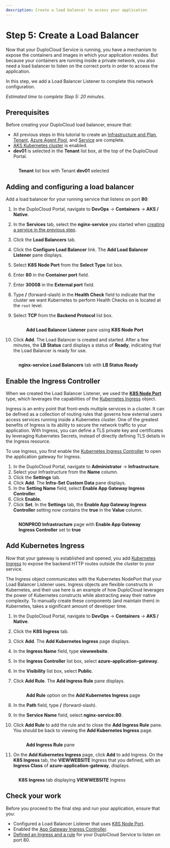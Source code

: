 ```yaml
---
description: Create a load balancer to access your application
---
```


# Step 5: Create a Load Balancer

Now that your DuploCloud Service is running, you have a mechanism to expose the containers and images in which your application resides. But because your containers are running inside a private network, you also need a load balancer to listen on the correct ports in order to access the application.

In this step, we add a Load Balancer Listener to complete this network configuration.

_Estimated time to complete Step 5: 20 minutes._

## Prerequisites

Before creating your DuploCloud load balancer, ensure that:

* All previous steps in this tutorial to create an [Infrastructure and Plan](step-1-infrastructure.md), [Tenant](step-2-tenant.md), [Azure Agent Pool](step-3-create-azure-agent-pool.md), and [Service](step-4-create-app-via-k8s.md) are complete.
* [AKS Kubernetes cluster](step-1-infrastructure.md#enabling-the-aks-kubernetes-cluster) is enabled.
* **dev01**  is selected in the **Tenant** list box, at the top of the DuploCloud Portal.

<figure><img src="../../.gitbook/assets/tenant_dev01 (1) (1) (1).png" alt=""><figcaption><p><strong>Tenant</strong> list box with Tenant <strong>dev01</strong> selected</p></figcaption></figure>

## Adding and configuring a load balancer

Add a load balancer for your running service that listens on port **80**:

1. In the DuploCloud Portal, navigate to **DevOps** -> **Containers** -> **AKS / Native**.
2. In the **Services** tab, select the **nginx-service** you started when [creating a service in the previous step](step-4-create-app-via-k8s.md).
3. Click the **Load Balancers** tab.
4. Click the **Configure Load Balancer** link. The **Add Load Balancer Listener** pane displays.
5. Select **K8S Node Port** from the **Select Type** list box.
6. Enter **80** in the **Container port** field.
7. Enter **30008** in the **External port** field.
8. Type **/** (forward-slash) in the **Health Check** field to indicate that the cluster we want Kubernetes to perform Health Checks on is located at the `root` level.
9.  Select **TCP** from the **Backend Protocol** list box.

    <figure><img src="../../.gitbook/assets/Azure_GS_LBL_1.png" alt=""><figcaption><p><strong>Add Load Balancer Listener</strong> pane using <strong>K8S Node Port</strong></p></figcaption></figure>
10. Click **Add**. The Load Balancer is created and started. After a few minutes, the **LB Status** card displays a status of **Ready**, indicating that the Load Balancer is ready for use.

<figure><img src="../../.gitbook/assets/Azure_GS_LBL_2.png" alt=""><figcaption><p><strong>nginx-service Load Balancers</strong> tab with <strong>LB Status Ready</strong></p></figcaption></figure>

## Enable the Ingress Controller

When we created the Load Balancer Listener, we used the [**K8S Node Port**](https://kubernetes.io/docs/concepts/services-networking/service/#type-nodeport) type, which leverages the capabilities of the [Kubernetes Ingress](https://kubernetes.io/docs/concepts/services-networking/ingress/) object.&#x20;

Ingress is an entry point that front-ends multiple services in a cluster. It can be defined as a collection of routing rules that governs how external users access services running inside a Kubernetes cluster. One of the greatest benefits of Ingress is its ability to secure the network traffic to your application. With Ingress, you can define a TLS private key and certificates by leveraging Kubernetes Secrets, instead of directly defining TLS details in the Ingress resource.

To use Ingress, you first enable the [Kubernetes Ingress Controller](https://kubernetes.io/docs/concepts/services-networking/ingress-controllers/) to open the application gateway for Ingress.

1. In the DuploCloud Portal, navigate to **Administrator** -> **Infrastructure**.
2. Select your Infrastructure from the **Name** column.
3. Click the **Settings** tab.
4. Click **Add**. The **Infra-Set Custom Data** pane displays.
5. In the **Setting Name** field, select **Enable App Gateway Ingress Controller**.&#x20;
6. Click **Enable.**
7. Click **Set**. In the **Settings** tab, the **Enable App Gateway Ingress Controller** setting now contains the **true** in the **Value** column.

<figure><img src="../../.gitbook/assets/Azure_GS_Infra_app_gateway.png" alt=""><figcaption><p><strong>NONPROD Infrastructure</strong> page with <strong>Enable App Gateway Ingress Controller</strong> set to <strong>true</strong></p></figcaption></figure>

## Add Kubernetes Ingress

Now that your gateway is established and opened, you add [Kubernetes Ingress](https://kubernetes.io/docs/concepts/services-networking/ingress/) to expose the backend HTTP routes outside the cluster to your service.&#x20;

The Ingress object communicates with the Kubernetes NodePort that your Load Balancer Listener uses. Ingress objects are flexible constructs in Kubernetes, and their use here is an example of how DuploCloud leverages the power of Kubernetes constructs while abstracting away their native complexity. To manually create these components (and maintain them) in Kubernetes, takes a significant amount of developer time.

1. In the DuploCloud Portal, navigate to **DevOps** -> **Containers** -> **AKS / Native**.
2. Click the **K8S Ingress** tab.
3. Click **Add**. The **Add Kubernetes Ingress** page displays.
4. In the **Ingress Name** field, type **viewwebsite**.
5. In the **Ingress Controller** list box, select **azure-application-gateway**.
6. In the **Visibility** list box, select **Public**.
7.  Click **Add Rule**. The **Add Ingress Rule** pane displays.

    <figure><img src="../../.gitbook/assets/Azure_GS_Ingressadd (1).png" alt=""><figcaption><p><strong>Add Rule</strong> option on the <strong>Add Kubernetes Ingress</strong> page</p></figcaption></figure>


8. In the **Path** field, type **/** (forward-slash).
9. In the **Service Name** field, select **nginx-service:80**.&#x20;
10. Click **Add Rule** to add the rule and to close the **Add Ingress Rule** pane. You should be back to viewing the **Add Kubernetes Ingress** page.

    <figure><img src="../../.gitbook/assets/Azure_GS_Ingressaddrule.png" alt=""><figcaption><p><strong>Add Ingress Rule</strong> pane</p></figcaption></figure>
11. On the **Add Kubernetes Ingress** page, click **Add** to add Ingress. On the **K8S Ingress** tab, the **VIEWWEBSITE** Ingress that you defined, with an **Ingress Class** of **azure-application-gateway**, displays.

<figure><img src="../../.gitbook/assets/Azure_GS_viewebsite.png" alt=""><figcaption><p><strong>K8S Ingress</strong> tab displaying <strong>VIEWWEBSITE</strong> Ingress</p></figcaption></figure>

## Check your work

Before you proceed to the final step and run your application, ensure that you:

* Configured a Load Balancer Listener that uses [K8S Node Port](step-5-create-a-load-balancer.md#adding-and-configuring-a-load-balancer).
* Enabled the [App Gateway Ingress Controller](step-5-create-a-load-balancer.md#enable-the-ingress-controller).&#x20;
* [Defined an Ingress and a rule](step-5-create-a-load-balancer.md#add-kubernetes-ingress) for your DuploCloud Service to listen on port 80.
